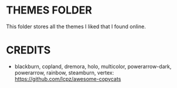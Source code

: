 # THEMES FOLDER

This folder stores all the themes I liked that I found online.

# CREDITS

- blackburn, copland, dremora, holo, multicolor, powerarrow-dark, powerarrow, rainbow, steamburn, vertex: https://github.com/lcpz/awesome-copycats
